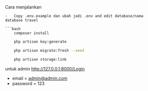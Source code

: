 Cara menjalankan
```
-   Copy .env.example dan ubah jadi .env and edit database/nama database travel 

```bash
    composer install
```

```bash
    php artisan key:generate
```

```bash
    php artisan migrate:fresh --seed
```

```bash
    php artisan storage:link
```

untuk admin http://127.0.0.1:8000/Login

-   email = admin@admin.com
-   password = 123
